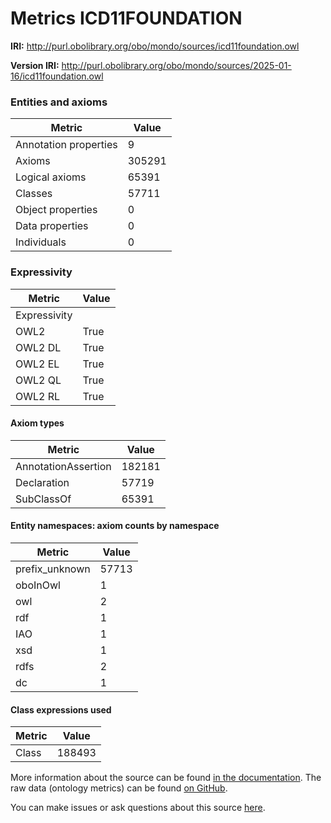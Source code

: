 # Metrics ICD11FOUNDATION

**IRI:** http://purl.obolibrary.org/obo/mondo/sources/icd11foundation.owl

**Version IRI:** http://purl.obolibrary.org/obo/mondo/sources/2025-01-16/icd11foundation.owl

### Entities and axioms

| Metric | Value |
| ------ | ----- |
| Annotation properties | 9 |
| Axioms | 305291 |
| Logical axioms | 65391 |
| Classes | 57711 |
| Object properties | 0 |
| Data properties | 0 |
| Individuals | 0 |


### Expressivity

| Metric | Value |
| ------ | ----- |
| Expressivity |  |
| OWL2 | True |
| OWL2 DL | True |
| OWL2 EL | True |
| OWL2 QL | True |
| OWL2 RL | True |

#### Axiom types

| Metric | Value |
| ------ | ----- |
| AnnotationAssertion | 182181 |
| Declaration | 57719 |
| SubClassOf | 65391 |


#### Entity namespaces: axiom counts by namespace

| Metric | Value |
| ------ | ----- |
| prefix_unknown | 57713 |
| oboInOwl | 1 |
| owl | 2 |
| rdf | 1 |
| IAO | 1 |
| xsd | 1 |
| rdfs | 2 |
| dc | 1 |


#### Class expressions used

| Metric | Value |
| ------ | ----- |
| Class | 188493 |


More information about the source can be found [in the documentation](../sources.md). The raw data (ontology metrics) can be found [on GitHub](https://github.com/monarch-initiative/mondo-ingest/tree/main/src/ontology/metadata).

You can make issues or ask questions about this source [here](https://github.com/monarch-initiative/mondo-ingest/issues).

